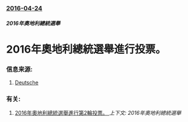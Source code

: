 ### [2016-04-24](/news/2016/04/24/index.md)

##### 2016年奧地利總統選舉
# 2016年奧地利總統選舉進行投票。 




### 信息来源:

1. [Deutsche](http://www.dw.com/en/presidential-election-exposes-austrian-angst/a-19207311)

### 有关:

1. [2016年奧地利總統選舉進行第2輪投票。 ](/news/2016/05/22/2016年奧地利總統選舉進行第2輪投票.md) _上下文: 2016年奧地利總統選舉_
